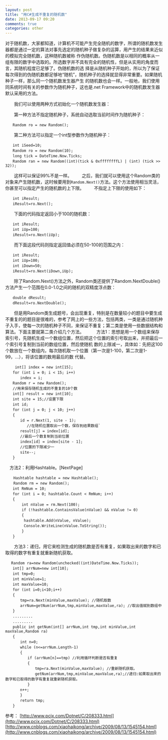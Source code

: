 ```yaml
---
layout: post
title: "用C#生成不重复的随机数"
date: 2013-09-17 09:20
comments: true
categories: other
---
```

对于随机数，大家都知道，计算机不可能产生完全随机的数字，所谓的随机数发生器都是通过一定的算法对事先选定的随机种子做复杂的运算，用产生的结果来近似的模拟完全随机数，这种随机数被称 作伪随机数。伪随机数是以相同的概率从一组有限的数字中选取的。所选数字并不具有完全的随机性，但是从实用的角度而言，其随机程度已足够了。伪随机数的选 择是从随机种子开始的，所以为了保证每次得到的伪随机数都足够地“随机”，随机种子的选择就显得非常重要。如果随机种子一样，那么同一个随机数发生器产生 的随机数也会一样。一般地，我们使用同系统时间有关的参数作为随机种子，这也是.net Framework中的随机数发生器默认采用的方法。
<!--more-->
　　我们可以使用两种方式初始化一个随机数发生器：

　　第一种方法不指定随机种子，系统自动选取当前时间作为随机种子：
    
    　　Random ro = new Random();
    
　　第二种方法可以指定一个int型参数作为随机种子：

    　　int iSeed=10;
    　　Random ro = new Random(10);
    　　long tick = DateTime.Now.Ticks;
    　　Random ran = new Random((int)(tick & 0xffffffffL) | (int) (tick >> 32));
     
　　这样可以保证99%不是一样。
　　之后，我们就可以使用这个Random类的对象来产生随机数，这时候要用到`Random.Next()`方法。这个方法使用相当灵活，你甚至可以指定产生的随机数的上下限。
　　不指定上下限的使用如下：
    
    　　int iResult;
    　　iResult=ro.Next();
    
　　下面的代码指定返回小于100的随机数：
    
    　　int iResult;
    　　int iUp=100;
    　　iResult=ro.Next(iUp);
    
　　而下面这段代码则指定返回值必须在50-100的范围之内：
    
    　　int iResult;
    　　int iUp=100;
    　　int iDown=50;
    　　iResult=ro.Next(iDown,iUp);
    
　　除了Random.Next()方法之外，Random类还提供了Random.NextDouble()方法产生一个范围在0.0-1.0之间的随机的双精度浮点数：
    
    　　double dResult;
    　　dResult=ro.NextDouble();
    
　　但是用Random类生成题号，会出现重复，特别是在数量较小的题目中要生成不重复的的题目是很难的，参考了网上的一些方法，包括两类，一类是通过随机种子入手，使每一次的随机种子不同，来保证不重复；第二类是使用一些数据结构和算法。下面主要就第二类介绍几个方法。
　 　
   方法1：思想是用一个数组来保存索引号，先随机生成一个数组位置，然后把这个位置的索引号取出来，并把最后一个索引号复制到当前的数组位置，然后使随机 数的上限减一，具体如：先把这100个数放在一个数组内，每次随机取一个位置（第一次是1-100，第二次是1-99，...），将该位置的数用最后的数 代替。
    
     　　int[] index = new int[15];
    　　for (int i = 0; i < 15; i++)
    　　　　index = i;
    　　Random r = new Random();
    　　//用来保存随机生成的不重复的10个数
    　　int[] result = new int[10];
    　　int site = 15;//设置下限
    　　int id;
    　　for (int j = 0; j < 10; j++)
    　　{
    　　　　id = r.Next(1, site - 1);
    　　　　   //在随机位置取出一个数，保存到结果数组`
    　　　　result[j] = index[id];
    　　　　//最后一个数复制到当前位置
    　　　　index[id] = index[site - 1];
    　　　　//位置的下限减少一
    　　　　site--;
    　　}
    
　方法2：利用Hashtable。[NextPage]
    
     　 Hashtable hashtable = new Hashtable();
    　  Random rm = new Random();
    　　int RmNum = 10;
    　　for (int i = 0; hashtable.Count < RmNum; i++)
    　　{
       　　 int nValue = rm.Next(100);
      　　  if (!hashtable.ContainsValue(nValue) && nValue != 0)
      　　  {
      　　   hashtable.Add(nValue, nValue);
      　　   Console.WriteLine(nValue.ToString());
      　　  }
    　　}
    
　　方法3：递归，用它来检测生成的随机数是否有重复，如果取出来的数字和已取得的数字有重复就重新随机获取。

     　Random ra=new Random(unchecked((int)DateTime.Now.Ticks));
    　　int[] arrNum=new int[10];
    　　int tmp=0;
    　　int minValue=1;
    　　int maxValue=10;
    　　for (int i=0;i<10;i++)
    　　{
    　　　　tmp=ra.Next(minValue,maxValue); //随机取数
    　　　　arrNum=getNum(arrNum,tmp,minValue,maxValue,ra); //取出值赋到数组中
    　　}
    　　.........
    　　.........
    　　public int getNum(int[] arrNum,int tmp,int minValue,int maxValue,Random ra)
    　　{
    　　　　int n=0;
    　　　　while (n<=arrNum.Length-1)
    　　　　{
    　　　　　　if (arrNum[n]==tmp) //利用循环判断是否有重复
    　　　　　　{
    　　　　　　　　tmp=ra.Next(minValue,maxValue); //重新随机获取。
    　　　　　　　　getNum(arrNum,tmp,minValue,maxValue,ra);//递归:如果取出来的数字和已取得的数字有重复就重新随机获取。
    　　　　　　}
    　　　　n++;
    　　　　}
    　　　　return tmp;
    　　}

参考：
[http://www.pcjx.com/Dotnet/C/208333.html](http://www.pcjx.com/Dotnet/C/208333.html)
[http://www.cnblogs.com/xiaohaikong/archive/2009/08/13/1545154.html](http://www.cnblogs.com/xiaohaikong/archive/2009/08/13/1545154.html)